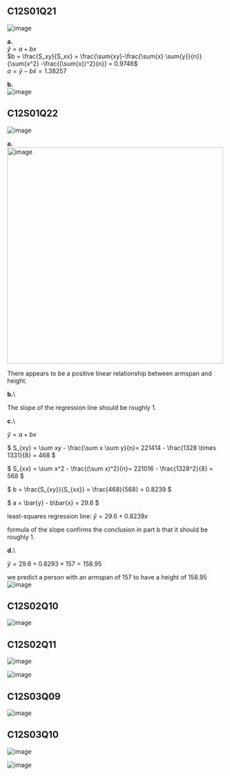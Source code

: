 ## C12S01Q21
![image](https://github.com/user-attachments/assets/1ac20f5e-fab5-49f9-a360-0fdd9ac402ad)

**a.**\
$\hat{y} = a+bx$\
$b = \frac{S_xy}{S_xx} = \frac{\sum{xy}-\frac{\sum{x} \sum{y}}{n}}{\sum{x^2} -\frac{(\sum{x})^2}{n}} = 0.9746$\
$a = \bar{y} - b \bar{x} = 1.38257$ 

**b.**\
![image](https://github.com/user-attachments/assets/eda9a16f-df67-4401-bada-90b44718ced0)

## C12S01Q22
![image](https://github.com/user-attachments/assets/10c640ba-23f4-4aab-834b-2b68c2cbea47)

**a.**\
<img width="500" alt="image" src=https://github.com/user-attachments/assets/bdb23298-a7c6-4e02-a8c7-e99c4b1edbaa/>

There appears to be a positive linear relationship between armspan and height.

**b.**\

The slope of the regression line should be roughly 1.  

**c.**\

$\hat{y} = a + bx$  

$
S_{xy} = \sum xy - \frac{\sum x \sum y}{n}= 221414 - \frac{1328 \times 1331}{8} = 468
$

$
S_{xx} = \sum x^2 - \frac{(\sum x)^2}{n}= 221016 - \frac{1328^2}{8} = 568
$

$
b = \frac{S_{xy}}{S_{xx}} = \frac{468}{568} = 0.8239
$

$
a = \bar{y} - b\bar{x} = 29.6
$

least-squares regression line: $\hat{y} = 29.6 + 0.8239x$  

formula of the slope confirms the conclusion in part b that it should be roughly 1.

**d.**\

$\hat{y} = 29.6 + 0.8293 \times 157 = 158.95$  

we predict a person with an armspan of 157 to have a height of 158.95  
![image](https://github.com/user-attachments/assets/9655b472-6924-4e8f-9012-adf4d9069c8a)
## C12S02Q10
![image](https://github.com/user-attachments/assets/48482a85-3d1e-42a8-99d4-e12bdd165d3d)
## C12S02Q11
![image](https://github.com/user-attachments/assets/62cca64b-0bc0-450d-9e74-3c7aa97dfcb4)

![image](https://github.com/user-attachments/assets/9e2125f1-1be3-494f-9537-3b69ac322a4c)
## C12S03Q09
![image](https://github.com/user-attachments/assets/9ba774fe-1785-4eb1-bcaa-1e62c47224a7)
## C12S03Q10
![image](https://github.com/user-attachments/assets/fa38863b-434f-4f53-a0e6-36df323360ab)

![image](https://github.com/user-attachments/assets/8f48d531-593c-43a8-ba6d-77f24622c58e)
